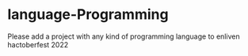 # language-Programming
Please add a project with any kind of programming language to enliven hactoberfest 2022
